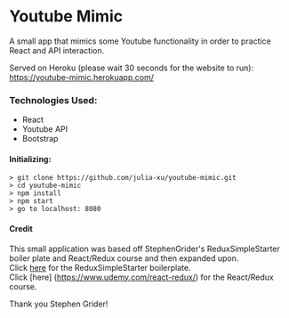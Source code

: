 # Youtube Mimic
A small app that mimics some Youtube functionality in order to practice React and API interaction.

Served on Heroku (please wait 30 seconds for the website to run): https://youtube-mimic.herokuapp.com/

### Technologies Used:
* React
* Youtube API
* Bootstrap

#### Initializing:
```
> git clone https://github.com/julia-xu/youtube-mimic.git
> cd youtube-mimic
> npm install
> npm start
> go to localhost: 8080
```

#### Credit
This small application was based off StephenGrider's ReduxSimpleStarter boiler plate and React/Redux course and then expanded upon.  
Click [here](https://github.com/StephenGrider/ReduxSimpleStarter) for the ReduxSimpleStarter boilerplate.  
Click [here] (https://www.udemy.com/react-redux/) for the React/Redux course.  
  
Thank you Stephen Grider!  
